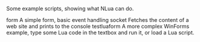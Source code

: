 Some example scripts, showing what NLua can do.

form		A simple form, basic event handling
socket		Fetches the content of a web site and prints to the
		console
testluaform	A more complex WinForms example, type some Lua code in
		the textbox and run it, or load a Lua script.
